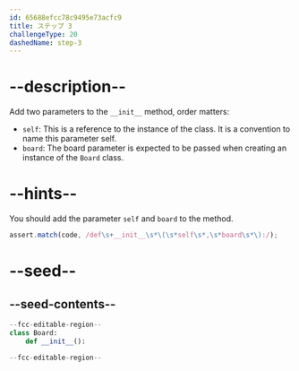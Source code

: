 ```yaml
---
id: 65688efcc78c9495e73acfc9
title: ステップ 3
challengeType: 20
dashedName: step-3
---
```


# --description--

Add two parameters to the `__init__` method, order matters:

- `self`: This is a reference to the instance of the class. It is a convention to name this parameter self.
- `board`: The board parameter is expected to be passed when creating an instance of the `Board` class.

# --hints--

You should add the parameter `self` and `board` to the method.

```js
assert.match(code, /def\s+__init__\s*\(\s*self\s*,\s*board\s*\):/);
```

# --seed--

## --seed-contents--

```py
--fcc-editable-region--
class Board:
    def __init__():

--fcc-editable-region--
```
